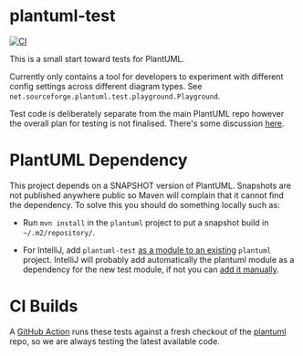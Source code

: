 # plantuml-test

[![CI](https://github.com/plantuml/plantuml-test/actions/workflows/ci.yml/badge.svg)](https://github.com/plantuml/plantuml-test/actions/workflows/ci.yml)

This is a small start toward tests for PlantUML.

Currently only contains a tool for developers to experiment with different config settings across different diagram types.
See `net.sourceforge.plantuml.test.playground.Playground`.

Test code is deliberately separate from the main PlantUML repo however the overall plan for testing is not finalised.
There's some discussion [here](https://github.com/plantuml/plantuml/pull/485).

# PlantUML Dependency

This project depends on a SNAPSHOT version of PlantUML.  Snapshots are not published anywhere public so Maven will complain that it cannot
find the dependency.  To solve this you should do something locally such as:

* Run `mvn install` in the `plantuml` project to put a snapshot build in `~/.m2/repository/`.

* For IntelliJ, add `plantuml-test` [as a module to an existing](https://www.jetbrains.com/help/idea/maven-support.html#maven_add_module)
  `plantuml` project.  IntelliJ will probably add automatically the plantuml module as a dependency for the new test module, if not you can
  [add it manually](https://www.jetbrains.com/help/idea/working-with-module-dependencies.html#add-a-new-dependency).

# CI Builds

A [GitHub Action](https://github.com/plantuml/plantuml-test/actions/workflows/ci.yml) runs these tests against a fresh checkout of the
[plantuml](https://github.com/plantuml/plantuml) repo, so we are always testing the latest available code.
